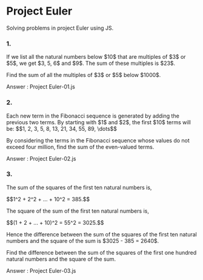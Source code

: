 # Project Euler
 Solving problems in project Euler using JS.

### 1.
<p>If we list all the natural numbers below $10$ that are multiples of $3$ or $5$, we get $3, 5, 6$ and $9$. The sum of these multiples is $23$.</p>
<p>Find the sum of all the multiples of $3$ or $5$ below $1000$.</p>

Answer : Project Euler-01.js

### 2.
 <p>Each new term in the Fibonacci sequence is generated by adding the previous two terms. By starting with $1$ and $2$, the first $10$ terms will be:
$$1, 2, 3, 5, 8, 13, 21, 34, 55, 89, \dots$$</p>
<p>By considering the terms in the Fibonacci sequence whose values do not exceed four million, find the sum of the even-valued terms.</p>

Answer : Project Euler-02.js

### 3.
<p>The sum of the squares of the first ten natural numbers is,</p>
$$1^2 + 2^2 + ... + 10^2 = 385.$$
<p>The square of the sum of the first ten natural numbers is,</p>
$$(1 + 2 + ... + 10)^2 = 55^2 = 3025.$$
<p>Hence the difference between the sum of the squares of the first ten natural numbers and the square of the sum is $3025 - 385 = 2640$.</p>
<p>Find the difference between the sum of the squares of the first one hundred natural numbers and the square of the sum.</p>

Answer : Project Euler-03.js
